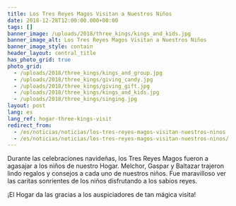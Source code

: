 ```yaml
---
title: Los Tres Reyes Magos Visitan a Nuestros Niños
date: 2018-12-28T12:00:00.000+00:00
tags: []
banner_image: /uploads/2018/three_kings/kings_and_kids.jpg
banner_image_alt: Los Tres Reyes Magos Visitan a Nuestros Niños
banner_image_style: contain
header_layout: central_title
has_photo_grid: true
photo_grid:
  - /uploads/2018/three_kings/kings_and_group.jpg
  - /uploads/2018/three_kings/giving_candy.jpg
  - /uploads/2018/three_kings/giving_gift.jpg
  - /uploads/2018/three_kings/kings_and_kids.jpg
  - /uploads/2018/three_kings/singing.jpg
layout: post
lang: es
lang_ref: hogar-three-kings-visit
redirect_from:
  - /es/noticias/noticias/los-tres-reyes-magos-visitan-nuestros-ninos
  - /es/noticias/noticias/los-tres-reyes-magos-visitan-nuestros-ninos/
---
```

Durante las celebraciones navideñas, los Tres Reyes Magos fueron a agasajar a los niños de nuestro Hogar. Melchor, Gaspar y Baltazar trajeron lindo regalos y consejos a cada uno de nuestros niños. Fue maravilloso ver las caritas sonrientes de los niños disfrutando a los sabios reyes.

¡El Hogar da las gracias a los auspiciadores de tan mágica visita!
